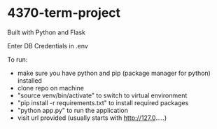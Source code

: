 # 4370-term-project

Built with Python and Flask

Enter DB Credentials in .env

To run:
- make sure you have python and pip (package manager for python) installed
- clone repo on machine
- "source venv/bin/activate" to switch to virtual environment
- "pip install -r requirements.txt" to install required packages
- "python app.py" to run the application
- visit url provided (usually starts with http://127.0.....)
